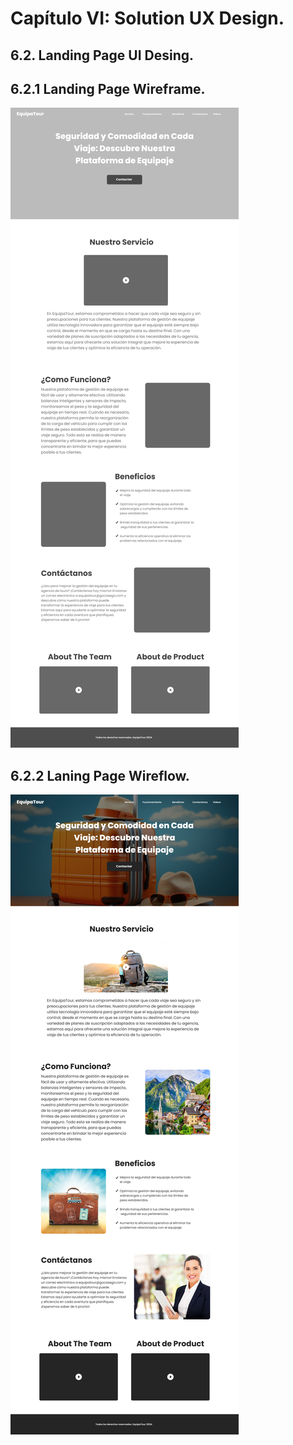 # Capítulo VI: Solution UX Design.

## 6.2. Landing Page UI Desing.
## 6.2.1 Landing Page Wireframe.
<img src="./Resources/landing/Wireframe.png" />

## 6.2.2 Laning Page Wireflow.
<img src="./Resources/landing/Wireflow.png">